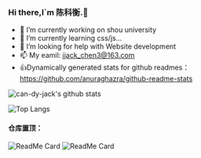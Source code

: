 ### Hi there,I`m 陈科衡.👋

<!--
**can-dy-jack/can-dy-jack** is a ✨ _special_ ✨ repository because its `README.md` (this file) appears on your GitHub profile.

Here are some ideas to get you started:

-->

- 🔭 I’m currently working on shou university
- 🌱 I’m currently learning css/js...
- 🤔 I’m looking for help with Website development
- 📫 My eamil: jjack_chen3@163.com
- 👍Dynamically generated stats for github readmes：https://github.com/anuraghazra/github-readme-stats
<!--
- 💬 Ask me about ...
- 👯 I’m looking to collaborate on ...
- 😄 Pronouns: ...
- ⚡ Fun fact: ...
-->

![can-dy-jack's github stats](https://github-readme-stats.vercel.app/api?username=can-dy-jack&count_private=true&show_icons=true&&bg_color=30,165880,169c5a&title_color=fff&text_color=fff)

![Top Langs](https://github-readme-stats.vercel.app/api/top-langs/?username=can-dy-jack&theme=vue&layout=compact)

#### 仓库置顶：
![ReadMe Card](https://github-readme-stats.vercel.app/api/pin/?username=can-dy-jack&repo=css&theme=vue-dark) ![ReadMe Card](https://github-readme-stats.vercel.app/api/pin/?username=can-dy-jack&repo=can-dy-jack.github.io&theme=vue-dark)
